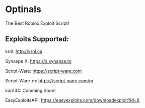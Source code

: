 # Optinals
The Best Roblox Exploit Script!

## Exploits Supported:


krnl: http://krnl.ca


Synaspe X: https://x.synapse.to


Script-Ware: https://script-ware.com


Script-Ware-m: https://script-ware.com/m


kan134: Comming Soon!


EasyExploitsAPI: https://easyexploits.com/downloadexploit?id=6
